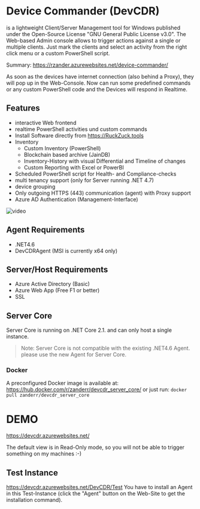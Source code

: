 # Device Commander (DevCDR)
is a lightweight Client/Server Management tool for Windows published under the Open-Source License "GNU General Public License v3.0".
The Web-based Admin console allows to trigger actions against a single or multiple clients. Just mark the clients and select an activity from the right click menu or a custom PowerShell script.

Summary: https://rzander.azurewebsites.net/device-commander/

As soon as the devices have internet connection (also behind a Proxy), they will pop up in the Web-Console. Now can run some predefined commands or any custom PowerShell code and the Devices will respond in Realtime.

## Features
* interactive Web frontend 
* realtime PowerShell activities und custom commands
* Install Software directly from https://RuckZuck.tools
* Inventory
  * Custom Inventory (PowerShell)
  * Blockchain based archive (JainDB)
  * Inventory-History with visual Differential and Timeline of changes
  * Custom Reporting with Excel or PowerBI
* Scheduled PowerShell script for Health- and Compliance-checks
* multi tenancy support (only for Server running .NET 4.7)
* device grouping
* Only outgoing HTTPS (443) communication (agent) with Proxy support
* Azure AD Authentication (Management-Interface)

![video](https://rzander.azurewebsites.net/content/images/2018/07/devcdr.gif)

## Agent Requirements
* .NET4.6
* DevCDRAgent (MSI is currently x64 only)

## Server/Host Requirements
* Azure Active Directory (Basic)
* Azure Web App (Free F1 or better)
* SSL

## Server Core
Server Core is running on .NET Core 2.1. and can only host a single instance.
> Note: Server Core is not compatible with the existing .NET4.6 Agent. please use the new Agent for Server Core.

### Docker
A preconfigured Docker image is available at: https://hub.docker.com/r/zanderr/devcdr_server_core/
or just run:
`docker pull zanderr/devcdr_server_core`

# DEMO
https://devcdr.azurewebsites.net/ 

The default view is in Read-Only mode, so you will not be able to trigger something on my machines :-)
## Test Instance
https://devcdr.azurewebsites.net/DevCDR/Test
You have to install an Agent in this Test-Instance (click the "Agent" button on the Web-Site to get the installation command).

